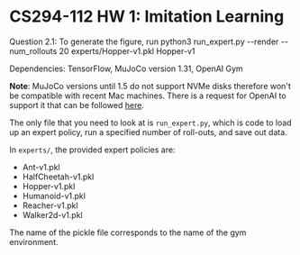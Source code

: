 # CS294-112 HW 1: Imitation Learning

Question 2.1:
To generate the figure, run
python3 run_expert.py --render --num_rollouts 20 experts/Hopper-v1.pkl Hopper-v1

Dependencies: TensorFlow, MuJoCo version 1.31, OpenAI Gym

**Note**: MuJoCo versions until 1.5 do not support NVMe disks therefore won't be compatible with recent Mac machines.
There is a request for OpenAI to support it that can be followed [here](https://github.com/openai/gym/issues/638).

The only file that you need to look at is `run_expert.py`, which is code to load up an expert policy, run a specified number of roll-outs, and save out data.

In `experts/`, the provided expert policies are:
* Ant-v1.pkl
* HalfCheetah-v1.pkl
* Hopper-v1.pkl
* Humanoid-v1.pkl
* Reacher-v1.pkl
* Walker2d-v1.pkl

The name of the pickle file corresponds to the name of the gym environment.

